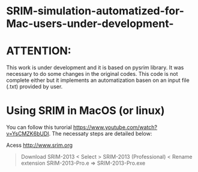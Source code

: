 # SRIM-simulation-automatized-for-Mac-users-under-development-

# ATTENTION:

This work is under development and it is based on pysrim library. 
It was necessary to do some changes in the original codes. 
This code is not complete either but it implements an automatization basen on an input file (.txt) provided by user. 

# Using SRIM in MacOS (or linux)

You can follow this turorial https://www.youtube.com/watch?v=YsCMZK6bUDI. 
The necessaty steps are detailed below:

Acess http://www.srim.org
> Download SRIM-2013 <
Select > SRIM-2013 (Professional) <
Rename extension   SRIM-2013-Pro.e   =>   SRIM-2013-Pro.exe
